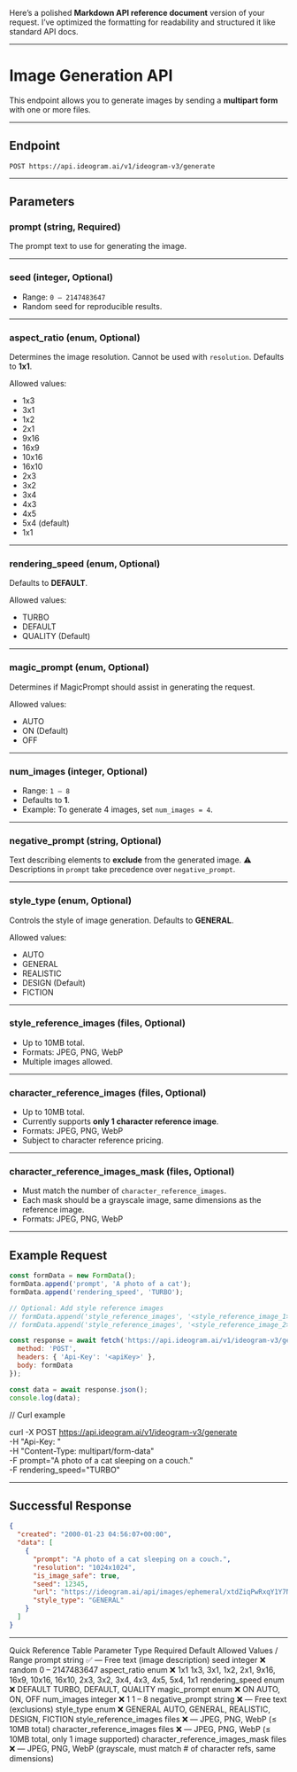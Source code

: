Here’s a polished **Markdown API reference document** version of your request. I’ve optimized the formatting for readability and structured it like standard API docs.

---

# Image Generation API

This endpoint allows you to generate images by sending a **multipart form** with one or more files.

---

## **Endpoint**

```
POST https://api.ideogram.ai/v1/ideogram-v3/generate
```

---

## **Parameters**

### **prompt** (string, Required)

The prompt text to use for generating the image.

---

### **seed** (integer, Optional)

* Range: `0 – 2147483647`
* Random seed for reproducible results.

---

### **aspect\_ratio** (enum, Optional)

Determines the image resolution. Cannot be used with `resolution`.
Defaults to **1x1**.

Allowed values:

* 1x3
* 3x1
* 1x2
* 2x1
* 9x16
* 16x9
* 10x16
* 16x10
* 2x3
* 3x2
* 3x4
* 4x3
* 4x5
* 5x4 (default)
* 1x1

---

### **rendering\_speed** (enum, Optional)

Defaults to **DEFAULT**.

Allowed values:

* TURBO
* DEFAULT
* QUALITY (Default)

---

### **magic\_prompt** (enum, Optional)

Determines if MagicPrompt should assist in generating the request.

Allowed values:

* AUTO
* ON (Default)
* OFF

---

### **num\_images** (integer, Optional)

* Range: `1 – 8`
* Defaults to **1**.
* Example: To generate 4 images, set `num_images = 4`.

---

### **negative\_prompt** (string, Optional)

Text describing elements to **exclude** from the generated image.
⚠️ Descriptions in `prompt` take precedence over `negative_prompt`.

---

### **style\_type** (enum, Optional)

Controls the style of image generation. Defaults to **GENERAL**.

Allowed values:

* AUTO
* GENERAL
* REALISTIC
* DESIGN (Default)
* FICTION

---

### **style\_reference\_images** (files, Optional)

* Up to 10MB total.
* Formats: JPEG, PNG, WebP
* Multiple images allowed.

---

### **character\_reference\_images** (files, Optional)

* Up to 10MB total.
* Currently supports **only 1 character reference image**.
* Formats: JPEG, PNG, WebP
* Subject to character reference pricing.

---

### **character\_reference\_images\_mask** (files, Optional)

* Must match the number of `character_reference_images`.
* Each mask should be a grayscale image, same dimensions as the reference image.
* Formats: JPEG, PNG, WebP

---

## **Example Request**

```javascript
const formData = new FormData();
formData.append('prompt', 'A photo of a cat');
formData.append('rendering_speed', 'TURBO');

// Optional: Add style reference images
// formData.append('style_reference_images', '<style_reference_image_1>');
// formData.append('style_reference_images', '<style_reference_image_2>');

const response = await fetch('https://api.ideogram.ai/v1/ideogram-v3/generate', {
  method: 'POST',
  headers: { 'Api-Key': '<apiKey>' },
  body: formData
});

const data = await response.json();
console.log(data);
```
// Curl example

curl -X POST https://api.ideogram.ai/v1/ideogram-v3/generate \
  -H "Api-Key: <apiKey>" \
  -H "Content-Type: multipart/form-data" \
  -F prompt="A photo of a cat sleeping on a couch." \
  -F rendering_speed="TURBO"



---

## **Successful Response**

```json
{
  "created": "2000-01-23 04:56:07+00:00",
  "data": [
    {
      "prompt": "A photo of a cat sleeping on a couch.",
      "resolution": "1024x1024",
      "is_image_safe": true,
      "seed": 12345,
      "url": "https://ideogram.ai/api/images/ephemeral/xtdZiqPwRxqY1Y7NExFmzB.png?exp=1743867804&sig=e13e12677633f646d8531a153d20e2d3698dca9ee7661ee5ba4f3b64e7ec3f89",
      "style_type": "GENERAL"
    }
  ]
}
```



---

Quick Reference Table
Parameter	Type	Required	Default	Allowed Values / Range
prompt	string	✅	—	Free text (image description)
seed	integer	❌	random	0 – 2147483647
aspect_ratio	enum	❌	1x1	1x3, 3x1, 1x2, 2x1, 9x16, 16x9, 10x16, 16x10, 2x3, 3x2, 3x4, 4x3, 4x5, 5x4, 1x1
rendering_speed	enum	❌	DEFAULT	TURBO, DEFAULT, QUALITY
magic_prompt	enum	❌	ON	AUTO, ON, OFF
num_images	integer	❌	1	1 – 8
negative_prompt	string	❌	—	Free text (exclusions)
style_type	enum	❌	GENERAL	AUTO, GENERAL, REALISTIC, DESIGN, FICTION
style_reference_images	files	❌	—	JPEG, PNG, WebP (≤ 10MB total)
character_reference_images	files	❌	—	JPEG, PNG, WebP (≤ 10MB total, only 1 image supported)
character_reference_images_mask	files	❌	—	JPEG, PNG, WebP (grayscale, must match # of character refs, same dimensions)
